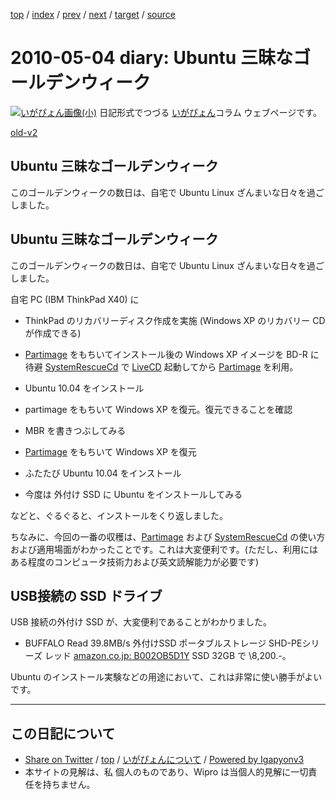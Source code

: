 [top](../index.html) 
 / [index](index.html) 
 / [prev](ig100503.html) 
 / [next](ig100505.html) 
 / [target](https://igapyon.github.io/diary/2010/ig100504.html) 
 / [source](https://github.com/igapyon/diary/blob/master/2010/ig100504.src.md) 

2010-05-04 diary: Ubuntu 三昧なゴールデンウィーク
=====================================================================================================
[![いがぴょん画像(小)](https://igapyon.github.io/diary/images/iga200306s.jpg "いがぴょん")](https://igapyon.github.io/diary/memo/memoigapyon.html) 日記形式でつづる [いがぴょん](https://igapyon.github.io/diary/memo/memoigapyon.html)コラム ウェブページです。

[old-v2](ig100504-orig.html)

## Ubuntu 三昧なゴールデンウィーク

このゴールデンウィークの数日は、自宅で Ubuntu Linux ざんまいな日々を過ごしました。


## Ubuntu 三昧なゴールデンウィーク

このゴールデンウィークの数日は、自宅で Ubuntu Linux ざんまいな日々を過ごしました。

自宅 PC (IBM ThinkPad X40) に

* ThinkPad のリカバリーディスク作成を実施 (Windows XP のリカバリー CD が作成できる)
  
* [Partimage](http://www.partimage.org/) をもちいてインストール後の Windows XP イメージを BD-R に待避
  [SystemRescueCd](http://www.sysresccd.org/) で [LiveCD](http://www.igapyon.jp/igapyon/diary/keyword/livecd.html) 起動してから [Partimage](http://www.partimage.org/) を利用。
  
* Ubuntu 10.04 をインストール
  
* partimage をもちいて Windows XP を復元。復元できることを確認
  
* MBR を書きつぶしてみる
  
* [Partimage](http://www.partimage.org/) をもちいて Windows XP を復元
  
* ふたたび Ubuntu 10.04 をインストール
  
* 今度は 外付け SSD に Ubuntu をインストールしてみる

などと、ぐるぐると、インストールをくり返しました。

ちなみに、今回の一番の収穫は、[Partimage](http://www.partimage.org/) および [SystemRescueCd](http://www.sysresccd.org/) の使い方および適用場面がわかったことです。これは大変便利です。(ただし、利用にはある程度のコンピュータ技術力および英文読解能力が必要です)

## USB接続の SSD ドライブ

USB 接続の外付け SSD が、大変便利であることがわかりました。

* BUFFALO Read 39.8MB/s 外付けSSD ポータブルストレージ SHD-PEシリーズ レッド
  [amazon.co.jp: B002OB5D1Y](http://www.amazon.co.jp/exec/obidos/ASIN/B002OB5D1Y/igapyondiary-22)
  SSD 32GB で \8,200.-。

Ubuntu のインストール実験などの用途において、これは非常に使い勝手がよいです。


----------------------------------------------------------------------------------------------------

## この日記について

* [Share on Twitter](https://twitter.com/intent/tweet?hashtags=igapyon%2Cdiary%2C%E3%81%84%E3%81%8C%E3%81%B4%E3%82%87%E3%82%93&text=Ubuntu+%E4%B8%89%E6%98%A7%E3%81%AA%E3%82%B4%E3%83%BC%E3%83%AB%E3%83%87%E3%83%B3%E3%82%A6%E3%82%A3%E3%83%BC%E3%82%AF&url=https%3A%2F%2Figapyon.github.io%2Fdiary%2F2010%2Fig100504.html) / [top](../index.html) / [いがぴょんについて](https://igapyon.github.io/diary/memo/memoigapyon.html) / [Powered by Igapyonv3](https://github.com/igapyon/igapyonv3)
* 本サイトの見解は、私 個人のものであり、Wipro は当個人的見解に一切責任を持ちません。 
